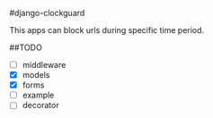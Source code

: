 #django-clockguard

This apps can block urls during specific time period.

##TODO

- [ ] middleware
- [x] models
- [x] forms
- [ ] example
- [ ] decorator
